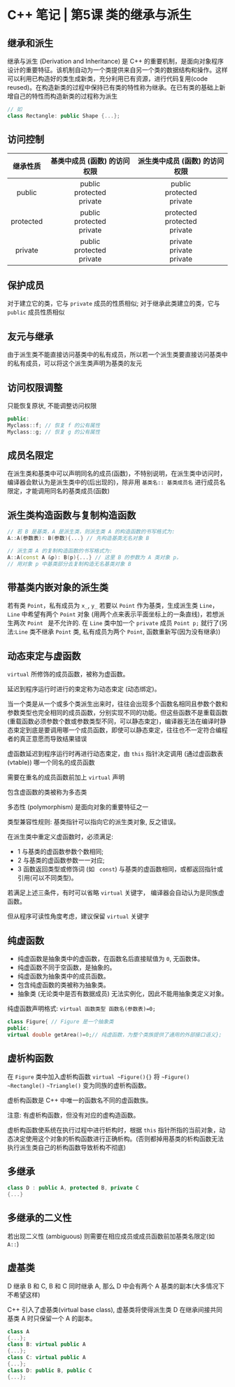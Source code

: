 # C++ 笔记 | 第5课 类的继承与派生

## 继承和派生

继承与派生 (Derivation and Inheritance) 是 C++ 的重要机制，是面向对象程序设计的重要特征。该机制自动为一个类提供来自另一个类的数据结构和操作。这样可以利用已构造好的类生成新类，充分利用已有资源，进行代码复用(code reused)。在构造新类的过程中保持已有类的特性称为继承。在已有类的基础上新增自己的特性而构造新类的过程称为派生

```cpp
// 如
class Rectangle: public Shape {...};
```
## 访问控制

| 继承性质 | 基类中成员 (函数) 的访问权限 | 派生类中成员 (函数) 的访问权限 |
| :-: | :-: | :-: |
| public |<div>public</div><div>protected</div><div>private</div>|  <div>public</div><div>protected</div><div>private</div>|
| protected |  <div>public</div><div>protected</div><div>private</div>| <div>protected</div><div>protected</div><div>private</div>|
| private |  <div>public</div><div>protected</div><div>private</div>| <div>private</div><div>private</div><div>private</div>|

## 保护成员

对于建立它的类，它与 `private` 成员的性质相似; 对于继承此类建立的类，它与 `public` 成员性质相似

## 友元与继承

由于派生类不能直接访问基类中的私有成员，所以若一个派生类要直接访问基类中的私有成员，可以将这个派生类声明为基类的友元 

## 访问权限调整

只能恢复原状, 不能调整访问权限

```cpp
public:
Myclass::f; // 恢复 f 的公有属性
Myclass::g; // 恢复 g 的公有属性
```

## 成员名限定

在派生类和基类中可以声明同名的成员(函数)，不特别说明，在派生类中访问时，编译器会默认为是派生类中的(后出现的)，除非用 ` 基类名:: 基类成员名 ` 进行成员名限定，才能调用同名的基类成员(函数)

## 派生类构造函数与复制构造函数

```cpp
// 若 B 是基类，A 是派生类，则派生类 A 的构造函数的书写格式为: 
A::A(参数表): B(参数){...} // 先构造基类无名对象 B

// 派生类 A 的复制构造函数的书写格式为:
A::A(const A &p): B(p){...} // 这里 B 的参数为 A 类对象 p，
// 用对象 p 中基类部分去复制构造无名基类对象 B
```

## 带基类内嵌对象的派生类

若有类 `Point`，私有成员为 `x_`, `y_` 若要以 `Point` 作为基类，生成派生类 `Line`，`Line` 中希望有两个 `Point` 对象 (用两个点来表示平面坐标上的一条直线)，若想派生两次 `Point ` 是不允许的. 在 `Line` 类中加一个 `private` 成员 `Point p;` 就行了(另法:`Line` 类不继承 `Point` 类, 私有成员为两个 `Point`, 函数重新写(因为没有继承))

## 动态束定与虚函数

`virtual` 所修饰的成员函数，被称为虚函数。

延迟到程序运行时进行的束定称为动态束定 (动态绑定)。

当一个类是从一个或多个类派生出来时，往往会出现多个函数名相同且参数个数和参数类型也完全相同的成员函数，分别实现不同的功能。但这些函数不是重载函数(重载函数必须参数个数或参数类型不同，可以静态束定)，编译器无法在编译时静态束定到底是要调用哪一个成员函数，即使可以静态束定，往往也不一定符合编程者的真正意愿而导致结果错误

虚函数延迟到程序运行时再进行动态束定，由 `this` 指针决定调用 (通过虚函数表(vtable)) 哪一个同名的成员函数

需要在重名的成员函数前加上 `virtual` 声明

包含虚函数的类被称为多态类

多态性 (polymorphism) 是面向对象的重要特征之一

类型兼容性规则: 基类指针可以指向它的派生类对象, 反之错误。

在派生类中重定义虚函数时，必须满足:
* 1 与基类的虚函数参数个数相同;
* 2 与基类的虚函数参数一一对应;
* 3 函数返回类型或修饰词 (如 ` const`) 与基类的虚函数相同，或都返回指针或引用(可以不同类型)。

若满足上述三条件，有时可以省略 `virtual` 关键字， 编译器会自动认为是同族虚函数。

但从程序可读性角度考虑，建议保留 `virtual` 关键字

## 纯虚函数

* 纯虚函数是抽象类中的虚函数，在函数名后直接赋值为 `0`, 无函数体。
* 纯虚函数不同于空函数，是抽象的。
* 纯虚函数为抽象类中的成员函数。
* 包含纯虚函数的类被称为抽象类。
* 抽象类 (无论类中是否有数据成员) 无法实例化，因此不能用抽象类定义对象。

纯虚函数声明格式: `virtual 函数类型 函数名(参数表)=0;`

```cpp
class Figure{ // Figure 是一个抽象类 
public:
virtual double getArea()=0;// 纯虚函数，为整个类族提供了通用的外部接口语义}; 
```

## 虚析构函数

在 `Figure` 类中加入虚析构函数 `virtual ~Figure(){}` 将 `~Figure()` `~Rectangle()` `~Triangle()` 变为同族的虚析构函数。

虚析构函数是 C++ 中唯一的函数名不同的虚函数族。

注意: 有虚析构函数，但没有对应的虚构造函数。

虚析构函数使系统在执行过程中进行析构时，根据 `this` 指针所指的当前对象，动态决定使用这个对象的析构函数进行正确析构。(否则都掉用基类的析构函数无法执行派生类自己的析构函数导致析构不彻底)

## 多继承

```cpp
class D : public A, protected B, private C
{...}
```

## 多继承的二义性

若出现二义性 (ambiguous) 则需要在相应成员或成员函数前加基类名限定(如 `A::`)

## 虚基类

D 继承 B 和 C, B 和 C 同时继承 A, 那么 D 中会有两个 A 基类的副本(大多情况下不希望这样)

C++ 引入了虚基类(virtual base class), 虚基类将使得派生类 D 在继承间接共同基类 A 时只保留一个 A 的副本。

```cpp
class A
{...};
class B: virtual public A
{...};
class C: virtual public A
{...};
class D: public B, public C
{...};
```
